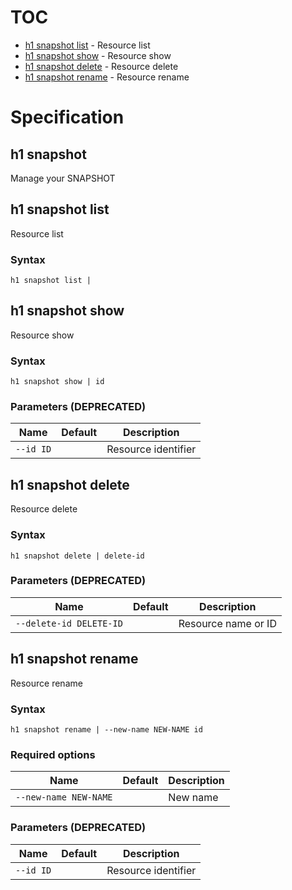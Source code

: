 # TOC

 * [h1 snapshot list](#h1-snapshot-list) - Resource list
 * [h1 snapshot show](#h1-snapshot-show) - Resource show
 * [h1 snapshot delete](#h1-snapshot-delete) - Resource delete
 * [h1 snapshot rename](#h1-snapshot-rename) - Resource rename


# Specification

## h1 snapshot

Manage your SNAPSHOT

## h1 snapshot list

Resource list

### Syntax

```h1 snapshot list | ```

## h1 snapshot show

Resource show

### Syntax

```h1 snapshot show | id```

### Parameters (DEPRECATED)

| Name | Default | Description | 
| ---- | ------- | ----------- |
| ```--id ID``` |  | Resource identifier |

## h1 snapshot delete

Resource delete

### Syntax

```h1 snapshot delete | delete-id```

### Parameters (DEPRECATED)

| Name | Default | Description | 
| ---- | ------- | ----------- |
| ```--delete-id DELETE-ID``` |  | Resource name or ID |

## h1 snapshot rename

Resource rename

### Syntax

```h1 snapshot rename | --new-name NEW-NAME id```

### Required options

| Name | Default | Description | 
| ---- | ------- | ----------- |
| ```--new-name NEW-NAME``` |  | New name |

### Parameters (DEPRECATED)

| Name | Default | Description | 
| ---- | ------- | ----------- |
| ```--id ID``` |  | Resource identifier |

